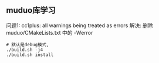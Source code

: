 
## muduo库学习

问题1: cc1plus: all warnings being treated as errors
解决: 删除 muduo/CMakeLists.txt 中的 -Werror

```
# 默认是debug模式,
./build.sh -j4
./build.sh install
```
